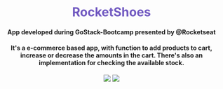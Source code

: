 <div align="center">

  <h1 align="center" style="color:#7159c1">RocketShoes</h1>
  <h4 align="center">App developed during GoStack-Bootcamp presented by @Rocketseat</h4>
  <h4>It's a e-commerce based app, with function to add products to cart, increase or decrease the amounts in the cart. There's also an implementation for checking the available stock.</h4>
  <div align="center">
    <a target="_blank" href="https://ibb.co/hYfxWPW"><img src="https://ibb.co/hYfxWPW" border="0"></a>
    <a target="_blank" href="https://ibb.co/SVZBrv2"><img src="https://ibb.co/SVZBrv2" border="0"></a>
  </div>
</div>
